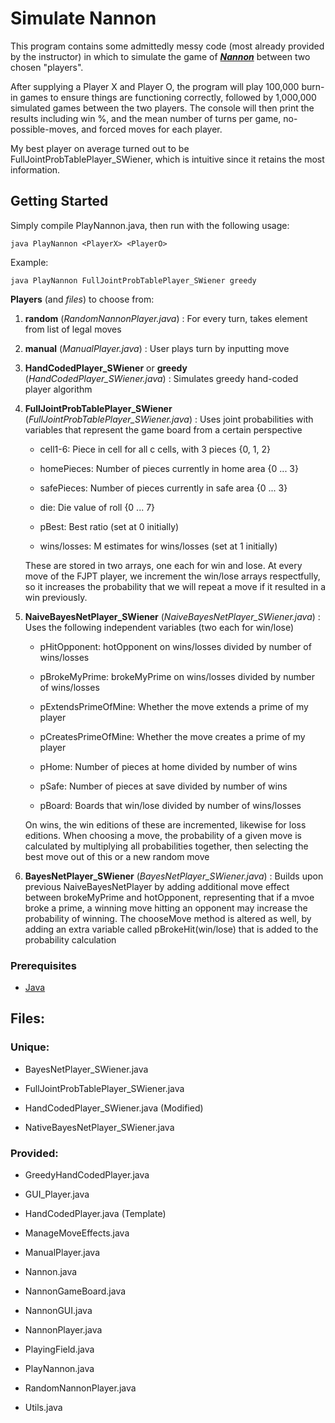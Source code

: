 # Simulate Nannon

This program contains some admittedly messy code (most already provided by the instructor) in which to simulate the game of [***Nannon***](http://www.nannon.com/rules.html) between two chosen "players".

After supplying a Player X and Player O, the program will play 100,000 burn-in games to ensure things are functioning correctly, followed by 1,000,000 simulated games between the two players. The console will then print the results including win %, and the mean number of turns per game, no-possible-moves, and forced moves for each player.

My best player on average turned out to be FullJointProbTablePlayer_SWiener, which is intuitive since it retains the most information.

## Getting Started

Simply compile PlayNannon.java, then run with the following usage:

```
java PlayNannon <PlayerX> <PlayerO>
```

Example:

```
java PlayNannon FullJointProbTablePlayer_SWiener greedy
```

**Players** (and *files*) to choose from:

1) **random** (*RandomNannonPlayer.java*) : For every turn, takes element from list of legal moves

2) **manual** (*ManualPlayer.java*) : User plays turn by inputting move

3) **HandCodedPlayer_SWiener** or **greedy** (*HandCodedPlayer_SWiener.java*) : Simulates greedy hand-coded player algorithm

4) **FullJointProbTablePlayer_SWiener** (*FullJointProbTablePlayer_SWiener.java*) : Uses joint probabilities with variables that represent the game board from a certain perspective

   * cell1-6: Piece in cell for all c cells, with 3 pieces {0, 1, 2}

   * homePieces: Number of pieces currently in home area {0 ... 3}

   * safePieces: Number of pieces currently in safe area {0 ... 3}

   * die: Die value of roll {0 ... 7}
   
   * pBest: Best ratio (set at 0 initially)
   
   * wins/losses: M estimates for wins/losses (set at 1 initially)

   These are stored in two arrays, one each for win and lose. At every move of the FJPT player, we increment the win/lose arrays respectfully, so it increases the probability that we will repeat a move if it resulted in a win previously.

5) **NaiveBayesNetPlayer_SWiener** (*NaiveBayesNetPlayer_SWiener.java*) : Uses the following independent variables (two each for win/lose)

   * pHitOpponent: hotOpponent on wins/losses divided by number of wins/losses

   * pBrokeMyPrime: brokeMyPrime on wins/losses divided by number of wins/losses

   * pExtendsPrimeOfMine: Whether the move extends a prime of my player

   * pCreatesPrimeOfMine: Whether the move creates a prime of my player

   * pHome: Number of pieces at home divided by number of wins
   
   * pSafe: Number of pieces at save divided by number of wins
   
   * pBoard: Boards that win/lose divided by number of wins/losses

   On wins, the win editions of these are incremented, likewise for loss editions. When choosing a move, the probability of a given move is calculated by multiplying all probabilities together, then selecting the best move out of this or a new random move

6) **BayesNetPlayer_SWiener** (*BayesNetPlayer_SWiener.java*) : Builds upon previous NaiveBayesNetPlayer by adding additional move effect between brokeMyPrime and hotOpponent, representing that if a mvoe broke a prime, a winning move hitting an opponent may increase the probability of winning. The chooseMove method is altered as well, by adding an extra variable called pBrokeHit(win/lose) that is added to the probability calculation

### Prerequisites

* [Java](https://openjdk.java.net/install/)

## Files:

### Unique:

* BayesNetPlayer_SWiener.java

* FullJointProbTablePlayer_SWiener.java

* HandCodedPlayer_SWiener.java (Modified)

* NativeBayesNetPlayer_SWiener.java

### Provided:

* GreedyHandCodedPlayer.java

* GUI_Player.java

* HandCodedPlayer.java (Template)

* ManageMoveEffects.java

* ManualPlayer.java

* Nannon.java

* NannonGameBoard.java

* NannonGUI.java

* NannonPlayer.java

* PlayingField.java

* PlayNannon.java

* RandomNannonPlayer.java

* Utils.java